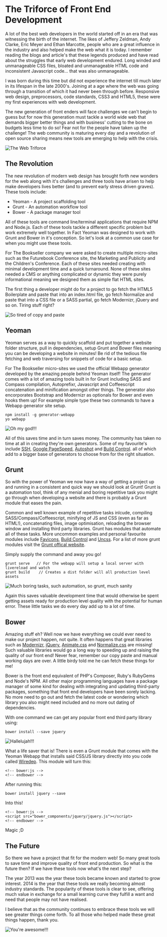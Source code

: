 The Triforce of Front End Development
=====================================

A lot of the best web developers in the world started off in an era that was witnessing the birth of the internet. The likes of Jeffery Zeldman, Andy Clarke, Eric Meyer and Ethan Marcotte, people who are a great influence in the industry and also helped make the web what it is today. I remember reading the blogs and article's that these legends produced and have read about the struggles that early web development endured. Long winded and unmanageable CSS files, bloated and unmanageable HTML code and inconsistent Javascript code... that was also unmanageable.

I was born during this time but did not experience the internet till much later in its lifespan in the late 2000's. Joining at a age where the web was going through a transition of which it had never been through before. Responsive web design, preprocessors, code standards, CSS3 and HTML5, these were my first experiences with web development.

The new generation of front enders will face challenges we can't begin to guess but for now this generation must tackle a world wide web that demands bigger better things and with business' cutting to the bone on budgets less time to do so! Fear not for the people have taken up the challenge! The web community is maturing every day and a revolution of open source sharing means new tools are emerging to help with the crisis.

![The Web Triforce](the-web-triforce.png)

## The Revolution

The new revolution of modern web design has brought forth new wonders for the web along with it's challenges and three tools have arisen to help make developers lives better (and to prevent early stress driven graves). These tools include:

- Yeoman - A project scaffolding tool
- Grunt - An automation workflow tool
- Bower - A package manager tool

All of these tools are command line/terminal applications that require NPM and Node.js. Each of these tools tackle a different specific problem but work extremely well together. In Fact Yeoman was designed to work with Grunt and Bower in it's conception. So let's look at a common use case for when you might use these tools.

For The Bookseller company we were asked to create multiple micro-sites such as the Futurebook Conference site, the Marketing and Publicity and the Children's Conference. Each of these sites needed creating with minimal development time and a quick turnaround. None of these sites needed a CMS or anything complicated or dynamic they were purely informational meaning we designed them as simple flat HTML sites.

The first thing a developer might do for a project to go fetch the HTML5 Boilerplate and paste that into an index.html file, go fetch Normalize and paste that into a CSS file or a SASS partial, go fetch Modernizr, jQuery and so on. Tiring stuff right?

![So tired of copy and paste](tired.jpg)

## Yeoman

Yeoman serves as a way to quickly scaffold and put together a website folder structure, pull in dependencies, setup Grunt and Bower files meaning you can be developing a website in minutes! Be rid of the tedious file fetching and web traversing for snippets of code for a basic setup.

For The Bookseller micro-sites we used the official Webapp generator developed by the amazing people behind Yeoman itself! The generator comes with a lot of amazing tools built in for Grunt including SASS and Compass compilation, Autoprefixr, Javascript and Coffeescript concatenation and minification amongst other things. The generator also encorporates Bootstrap and Modernizr as optionals for Bower and even hooks them up! For example simple type these two commands to have a Webapp generator site setup.

    npm install -g generator-webapp
    yo webapp

![Oh my god!!!](omg.gif)

All of this saves time and in turn saves money. The community has taken no time at all in creating they're own generators. Some of my favourite's include [SSH](https://github.com/chuckmo/grunt-ssh), [Google PageSpeed](https://github.com/jrcryer/grunt-pagespeed), [Autoshot](https://github.com/Ferrari/grunt-autoshot) and [Build Control](https://github.com/robwierzbowski/grunt-build-control). all of which add to a bigger base of generators to choose from for the right situation.

## Grunt

So with the power of Yeoman we now have a way of getting a project up and running in a consistent and quick way we should look at Grunt! Grunt is a automation tool, think of any menial and boring repetitive task you might go through when developing a website and there is probably a Grunt module that eases the pain.

Common and well known example of repetitive tasks inlcude, compiling SASS/Compass/Coffeescript, minifying of JS and CSS (even as far as HTML!), concatenating files, image optimisation, reloading the browser window and installing third party libraries. Grunt has modules that automate all of these tasks. More uncommon examples and personal favourite modules include [Favicons](https://github.com/gleero/grunt-favicons), [Build Control](https://github.com/robwierzbowski/grunt-build-control) and [Uncss](https://github.com/addyosmani/grunt-uncss). For a list of more grunt modules visit the [Grunt offical website](http://gruntjs.com/plugins).

Simply supply the command and away you go!

    grunt serve   // For the webapp will setup a local server with livereload and watch
    grunt build    // Creates a dist folder will all production level assets

![Much boring tasks, such automation, so grunt, much sanity](doge.jpg)

Again this saves valuable development time that would otherwise be spent getting assets ready for production level quality with the potential for human error. These little tasks we do every day add up to a lot of time.

## Bower

Amazing stuff eh? Well now we have everything we could ever need to make our project happen, not quite. It often happens that great libraries such as [Modernizr](http://modernizr.com/), [jQuery](http://jquery.com/), [Animate.css](http://daneden.github.io/animate.css/) and [Normalize.css](http://necolas.github.io/normalize.css/) are missing! Such valuable libraries would go a long way to speeding up and raising the quality of our front end! Never fear, remember our copy paste and manual working days are over. A little birdy told me he can fetch these things for me!

Bower is the front end equivalent of PHP's Composer, Ruby's RubyGems and Node's NPM. All other major programming languages have a package manager of some kind for dealing with integrating and updating third-party packages, something that front end developers have been sorely lacking. No more need to go out and fetch the latest code or wondering which library you also might need included and no more out dating of dependencies.

With one command we can get any popular front end third party library using:

    bower install --save jquery

![Hallelujah!!!](hallelujah.jpg)

What a life saver that is! There is even a Grunt module that comes with the Yeoman Webapp that installs said CSS/JS library directly into you code called [Wiredep](https://github.com/stephenplusplus/grunt-wiredep). This module will turn this:

    <!-- bower:js -->
    <!-- endbower -->

After running this:

    bower install jquery --save

Into this!

    <!-- bower:js -->
    <script src="bower_components/jquery/jquery.js"></script>
    <!-- endbower -->

Magic ;D

## The Future

So there we have a project that fit for the modern web! So many great tools to save time and improve quality of front end production. So what is the future then? If we have these tools now what's the next step?

The year 2013 was the year these tools became known and started to grow interest. 2014 is the year that these tools we really becoming almost industry standards. The popularity of these tools is clear to see, offering much value in exchange for a small learning curve they fulfill a want and need that people may not have realised.

I believe that as the community continues to embrace these tools we will see greater things come forth. To all those who helped made these great things happen, thank you.

![You're awesome!!!](awesome-dog.jpg)
